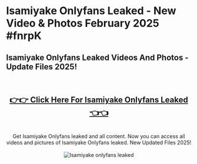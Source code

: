 # Isamiyake Onlyfans Leaked - New Video & Photos February 2025 #fnrpK

<h2>Isamiyake Onlyfans Leaked Videos And Photos - Update Files 2025!</h2>
<br>
<div align="center">
<h2><a href="https://links2leaks.com?utm_source=isamiyake&utm_medium=git92" rel="nofollow">👉👉 Click Here For Isamiyake Onlyfans Leaked 👈👈</a></h2>
<br>
Get Isamiyake Onlyfans leaked and all content. Now you can access all videos and pictures of Isamiyake Onlyfans leaked. New Updated Files 2025!
<br>
<br>
<a href="https://links2leaks.com?utm_source=isamiyake&utm_medium=git92" rel="nofollow" data-target="animated-image.originalLink"><img src="https://i.ibb.co/Gkj2r4b/banner.png" alt="Isamiyake onlyfans leaked" style="max-width: 100%; display: inline-block;" data-target="animated-image.originalImage"></a>
</div>
<br>
